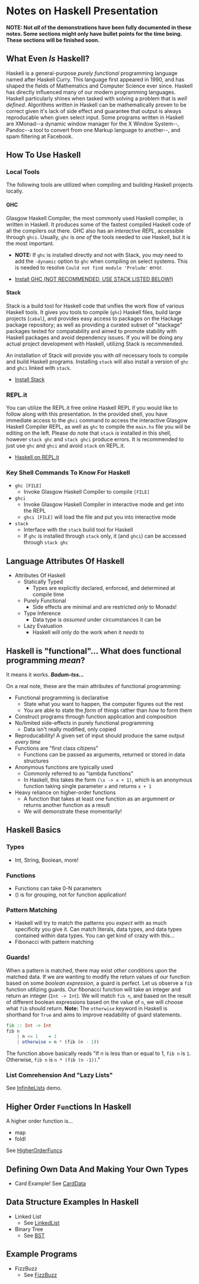 # Notes on Haskell Presentation

**NOTE: Not *all* of the demonstrations have been fully documented in these notes. Some sections might only have bullet points for the time being. These sections will be finished soon.**

## What Even *Is* Haskell?
Haskell is a general-purpose *purely functional* programming language named after Haskell Curry. This language first appeared in 1990, and has shaped the fields of Mathematics and Computer Science ever since. Haskell has directly influenced many of our modern programming languages. Haskell particularly shines when tasked with solving a problem that is *well defined*. Algorithms written in Haskell can be mathematically proven to be correct given it's lack of side effect and guarantee that output is always reproducable when given select input. Some programs written in Haskell are XMonad--a dynamic window manager for the X Window System--, Pandoc--a tool to convert from one Markup language to another--, and spam filtering at Facebook.

## How To Use Haskell

### Local Tools
The following tools are utilized when compiling and building Haskell projects locally.

#### GHC

Glasgow Haskell Compiler, the most commonly used Haskell compiler, is written in Haskell. It produces some of the fastest compiled Haskell code of all the compilers out there. GHC also has an *interactive REPL*, accessible through `ghci`. Usually, `ghc` is *one of* the tools needed to use Haskell, but it is the most important.

*   **NOTE:** If `ghc` is installed directly and not with Stack, you *may* need to add the `-dynamic` option to `ghc` when compiling on select systems. This is needed to resolve `Could not find module 'Prelude'` error.

*   [Install GHC (NOT RECOMMENDED, USE STACK LISTED BELOW!)](https://www.haskell.org/ghc/)

#### Stack

Stack is a build tool for Haskell code that unifies the work flow of various Haskell tools. It gives you tools to compile (`ghc`) Haskell files, build large projects (`cabal`), and provides easy access to packages on the Hackage package repository; as well as providing a curated subset of "stackage" packages tested for compatability and aimed to promote stability with Haskell packages and avoid dependency issues. If you will be doing any actual project development with Haskell, utilizng Stack is recommended.

An installation of Stack will provide you with *all* necessary tools to compile and build Haskell programs. Installing `stack` will also install a version of `ghc` and `ghci` linked with `stack`. 

*   [Install Stack](https://docs.haskellstack.org/en/stable/install_and_upgrade/)

### REPL.it

You can utilize the REPL.it free online Haskell REPL if you would like to follow along with this presentation. In the provided shell, you have immediate access to the `ghci` command to access the interactive Glasgow Haskell Compiler REPL, as well as `ghc` to compile the `main.hs` file you will be editing on the left. Please do note that `stack` *is* installed in this shell, however `stack ghc` and `stack ghci` produce errors. It is recommended to just use `ghc` and `ghci` and avoid `stack` on REPL.it. 

*   [Haskell on REPL.it](https://repl.it/languages/haskell)

### Key Shell Commands To Know For Haskell
*   `ghc [FILE]`
    *   Invoke Glasgow Haskell Compiler to compile `[FILE]`
*   `ghci`
    *   Invoke Glasgow Haskell Compiler in interactive mode and get into the REPL
    *   `ghci [FILE]` will load the file and put you into interactive mode
*   `stack`
    *   Interface with the `stack` build tool for Haskell
    *   If `ghc` is installed through `stack` only, it (and `ghci`) can be accessed through `stack ghc`

## Language Attributes Of Haskell

*   Attributes Of Haskell
    *   Statically Typed
        *   Types are explicitly declared, enforced, and determined at compile time
    *   Purely Functional
        *   Side effects are minimal and are restricted *only* to Monads!
    *   Type Inference
        *   Data type is *assumed* under circumstances it can be 
    *   Lazy Evaluation
        *   Haskell will only do the work when it *needs* to

## Haskell is "functional"... What does functional programming *mean*?
It means it works. __*Badum-tss...*__

On a real note, these are the main attributes of functional programming:

*   Functional programming is declarative
    *   State what you want to happen, the computer figures out the rest
    *   You are able to state the *form* of things rather than *how* to form them
*   Construct programs through function application and composition
*   No/limited side-effects in purely functional programming
    *   Data isn't really modified, only copied
*   Reproducability! A given set of input should produce the same output *every time*
*   Functions are "first class citizens"
    *   Functions can be passed as arguments, returned or stored in data structures
*   Anonymous functions are typically used
    *   Commonly referred to as "lambda functions"
    *   In Haskell, this takes the form `(\x -> x + 1)`, which is an anonymous function taking single parameter `x` and returns `x + 1` 
*   Heavy reliance on higher-order functions
    *   A function that takes at least one function as an argumnent *or* returns another function as a result 
    *   We will demonstrate these momentarily!

## Haskell Basics

### Types
*   Int, String, Boolean, more!

### Functions
*   Functions can take 0-N parameters
*   () is for grouping, not for function application!

### Pattern Matching
*   Haskell will try to match the patterns you *expect* with as much specificity you give it. Can match literals, data types, and data types contained within data types. You can get kind of crazy with this...
*   Fibonacci with pattern matching

### Guards!
When a pattern is matched, there may exist *other* conditions upon the matched data. If we are wanting to modify the return values of our function based on some *boolean expression*, a guard is perfect. Let us observe a `fib` function utilizing guards. Our fibonacci function will take an integer and return an integer (`Int -> Int`). We will match `fib n`, and based on the result of different boolean expressions based on the value of `n`, we will choose what `fib` should return. **Note:** The `otherwise` keyword in Haskell is shorthand for `True` and aims to improve readability of guard statements.

```haskell
fib :: Int -> Int
fib n
    | n <= 1    = 1
    | otherwise = n * (fib (n - 1)) 
```

The function above basically reads "If n is less than or equal to 1, `fib n` is `1`. Otherwise, `fib n` is `n * (fib (n -1))`." 

### List Comrehension And "Lazy Lists"
See [InfiniteLists](./IniniteLists) demo.

## Higher Order `Fun`ctions In Haskell
A higher order function is...

*   map
*   foldl

See [HigherOrderFuncs](./HigherOrderFuncs/)

## Defining Own Data And Making Your Own Types
*   Card Example!
See [CardData](./CardData/) 

## Data Structure Examples In Haskell
*   Linked List
    *   See [LinkedList](./LinkedList/)
*   Binary Tree
    *   See [BST](./BST)

## Example Programs
*   FizzBuzz
    *   See [FizzBuzz](./FizzBuzz/)

